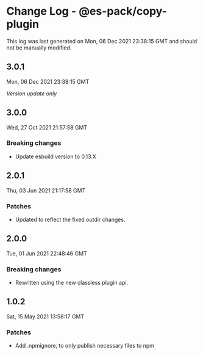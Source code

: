 # Change Log - @es-pack/copy-plugin

This log was last generated on Mon, 06 Dec 2021 23:38:15 GMT and should not be manually modified.

## 3.0.1
Mon, 06 Dec 2021 23:38:15 GMT

_Version update only_

## 3.0.0
Wed, 27 Oct 2021 21:57:58 GMT

### Breaking changes

- Update esbuild version to 0.13.X

## 2.0.1
Thu, 03 Jun 2021 21:17:58 GMT

### Patches

- Updated to reflect the fixed outdir changes.

## 2.0.0
Tue, 01 Jun 2021 22:48:46 GMT

### Breaking changes

- Rewritten using the new classless plugin api.

## 1.0.2
Sat, 15 May 2021 13:58:17 GMT

### Patches

- Add .npmignore, to only publish necessary files to npm

